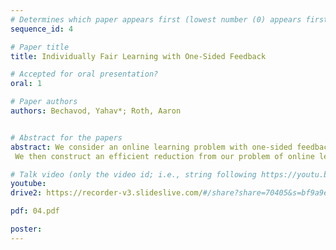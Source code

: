 ```yaml
---
# Determines which paper appears first (lowest number (0) appears first)
sequence_id: 4

# Paper title
title: Individually Fair Learning with One-Sided Feedback

# Accepted for oral presentation?
oral: 1

# Paper authors
authors: Bechavod, Yahav*; Roth, Aaron


# Abstract for the papers
abstract: We consider an online learning problem with one-sided feedback, in which the learner is able to observe the true label only for positively predicted instances. On each round, instances arrive and receive classification outcomes according to a randomized policy deployed by the learner, whose goal is to maximize accuracy while deploying individually fair policies. We first extend the framework of Bechavod et al. (2020), which relies on the existence of a human fairness auditor for detecting fairness violations, to instead incorporate feedback from dynamically-selected panels of multiple, possibly inconsistent, auditors.
 We then construct an efficient reduction from our problem of online learning with one-sided feedback and a panel reporting fairness violations to the contextual combinatorial semi-bandit problem (Cesa-Bianchi & Lugosi, 2009, Gyšrgy et al., 2007). Finally, we show how to leverage the guarantees of two algorithms in the contextual combinatorial semi-bandit setting Exp2 (Bubeck et al., 2012) and the oracle-efficient Context-Semi-Bandit-FTPL (Syrgkanis et al., 2016), to provide multi-criteria no regret guarantees simultaneously for accuracy and fairness. Our results resolve an open question of Bechavod et al. (2020), showing that individually fair and accurate online learning with auditor feedback can be carried out in the one-sided feedback setting.

# Talk video (only the video id; i.e., string following https://youtu.be/)
youtube: 
drive2: https://recorder-v3.slideslive.com/#/share?share=70405&s=bf9a9e1d-4a18-4647-9458-da7b65554a55

pdf: 04.pdf

poster: 
---
```

